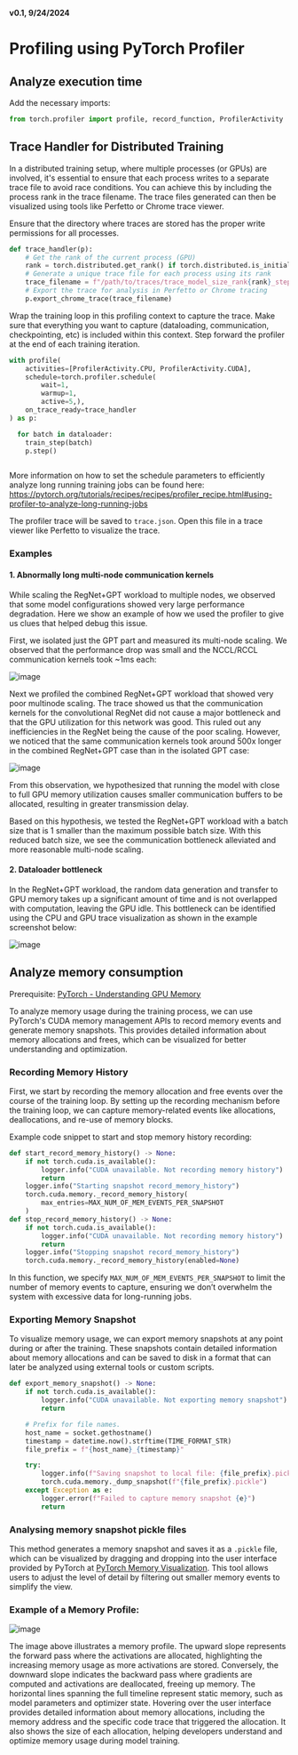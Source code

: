 **v0.1, 9/24/2024**

# Profiling using PyTorch Profiler

## Analyze execution time

Add the necessary imports:
```python
from torch.profiler import profile, record_function, ProfilerActivity
```


## Trace Handler for Distributed Training
In a distributed training setup, where multiple processes (or GPUs) are involved, it's essential to ensure that each process writes to a separate trace file to avoid race conditions. You can achieve this by including the process rank in the trace filename. The trace files generated can then be visualized using tools like Perfetto or Chrome trace viewer.

Ensure that the directory where traces are stored has the proper write permissions for all processes.

```python
def trace_handler(p):
    # Get the rank of the current process (GPU)
    rank = torch.distributed.get_rank() if torch.distributed.is_initialized() else 0
    # Generate a unique trace file for each process using its rank
    trace_filename = f"/path/to/traces/trace_model_size_rank{rank}_step{p.step_num}.json"
    # Export the trace for analysis in Perfetto or Chrome tracing
    p.export_chrome_trace(trace_filename)
```

Wrap the training loop in this profiling context to capture the trace. Make sure that everything you want to capture (dataloading, communication, checkpointing, etc) is included within this context. Step forward the profiler at the end of each training iteration.
```python
with profile(
    activities=[ProfilerActivity.CPU, ProfilerActivity.CUDA],
    schedule=torch.profiler.schedule(
        wait=1,
        warmup=1,
        active=5,),
    on_trace_ready=trace_handler
) as p:

  for batch in dataloader:
    train_step(batch)
    p.step() 



```
More information on how to set the schedule parameters to efficiently analyze long running training jobs can be found here: https://pytorch.org/tutorials/recipes/recipes/profiler_recipe.html#using-profiler-to-analyze-long-running-jobs

The profiler trace will be saved to `trace.json`. Open this file in a trace viewer like Perfetto to visualize the trace.


### Examples

#### 1. Abnormally long multi-node communication kernels

While scaling the RegNet+GPT workload to multiple nodes, we observed that some model configurations showed very large performance degradation. Here we show an example of how we used the profiler to give us clues that helped debug this issue.

First, we isolated just the GPT part and measured its multi-node scaling. We observed that the performance drop was small and the NCCL/RCCL communication kernels took ~1ms each:
 
![image](https://github.com/user-attachments/assets/d99aac8e-a5d5-4710-abfd-7c5fffc33fdb)


Next we profiled the combined RegNet+GPT workload that showed very poor multinode scaling. The trace showed us that the communication kernels for the convolutional RegNet did not cause a major bottleneck and that the GPU utilization for this network was good. This ruled out any inefficiencies in the RegNet being the cause of the poor scaling. However, we noticed that the same communication kernels took around 500x longer in the combined RegNet+GPT case than in the isolated GPT case:

![image](https://github.com/user-attachments/assets/5f982ac8-5553-4f83-9b23-9ab9c89c1279)


From this observation, we hypothesized that running the model with close to full GPU memory utilization causes smaller communication buffers to be allocated, resulting in greater transmission delay. 

Based on this hypothesis, we tested the RegNet+GPT workload with a batch size that is 1 smaller than the maximum possible batch size. With this reduced batch size, we see the communication bottleneck alleviated and more reasonable multi-node scaling.

#### 2. Dataloader bottleneck

In the RegNet+GPT workload, the random data generation and transfer to GPU memory takes up a significant amount of time and is not overlapped with computation, leaving the GPU idle. This bottleneck can be identified using the CPU and GPU trace visualization as shown in the example screenshot below:

![image](https://github.com/user-attachments/assets/60f84181-a5ac-4d8c-bb8e-b4ef3481f112)




## Analyze memory consumption
 
Prerequisite: [PyTorch - Understanding GPU Memory](https://pytorch.org/blog/understanding-gpu-memory-1/)

To analyze memory usage during the training process, we can use PyTorch's CUDA memory management APIs to record memory events and generate memory snapshots. This provides detailed information about memory allocations and frees, which can be visualized for better understanding and optimization.

### Recording Memory History
First, we start by recording the memory allocation and free events over the course of the training loop. By setting up the recording mechanism before the training loop, we can capture memory-related events like allocations, deallocations, and re-use of memory blocks.
 
Example code snippet to start and stop memory history recording:
 
```python
def start_record_memory_history() -> None:
    if not torch.cuda.is_available():
        logger.info("CUDA unavailable. Not recording memory history")
        return
    logger.info("Starting snapshot record_memory_history")
    torch.cuda.memory._record_memory_history(
        max_entries=MAX_NUM_OF_MEM_EVENTS_PER_SNAPSHOT
    )
def stop_record_memory_history() -> None:
    if not torch.cuda.is_available():
        logger.info("CUDA unavailable. Not recording memory history")
        return
    logger.info("Stopping snapshot record_memory_history")
    torch.cuda.memory._record_memory_history(enabled=None)
```

In this function, we specify `MAX_NUM_OF_MEM_EVENTS_PER_SNAPSHOT` to limit the number of memory events to capture, ensuring we don’t overwhelm the system with excessive data for long-running jobs. 
 
### Exporting Memory Snapshot

To visualize memory usage, we can export memory snapshots at any point during or after the training. These snapshots contain detailed information about memory allocations and can be saved to disk in a format that can later be analyzed using external tools or custom scripts.
 
```python
def export_memory_snapshot() -> None:
    if not torch.cuda.is_available():
        logger.info("CUDA unavailable. Not exporting memory snapshot")
        return

    # Prefix for file names.
    host_name = socket.gethostname()
    timestamp = datetime.now().strftime(TIME_FORMAT_STR)
    file_prefix = f"{host_name}_{timestamp}"

    try:
        logger.info(f"Saving snapshot to local file: {file_prefix}.pickle")
        torch.cuda.memory._dump_snapshot(f"{file_prefix}.pickle")
    except Exception as e:
        logger.error(f"Failed to capture memory snapshot {e}")
        return
```

### Analysing memory snapshot pickle files
 
This method generates a memory snapshot and saves it as a `.pickle` file, which can be visualized by dragging and dropping into the user interface provided by PyTorch at [PyTorch Memory Visualization](https://pytorch.org/memory_viz). This tool allows users to adjust the level of detail by filtering out smaller memory events to simplify the view.
 
 
### Example of a Memory Profile:

![image](https://github.com/user-attachments/assets/b6493afc-c803-45a7-9ffb-985b673f9a9a)


The image above illustrates a memory profile. The upward slope represents the forward pass where the activations are allocated, highlighting the increasing memory usage as more activations are stored. Conversely, the downward slope indicates the backward pass where gradients are computed and activations are deallocated, freeing up memory. The horizontal lines spanning the full timeline represent static memory, such as model parameters and optimizer state.
Hovering over the user interface provides detailed information about memory allocations, including the memory address and the specific code trace that triggered the allocation. It also shows the size of each allocation, helping developers understand and optimize memory usage during model training.

